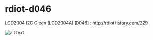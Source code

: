 # rdiot-d046
LCD2004 I2C Green (LCD2004A) [D046] : http://rdiot.tistory.com/229

![alt text](http://cfile26.uf.tistory.com/image/23204D3657E282D5043649)
